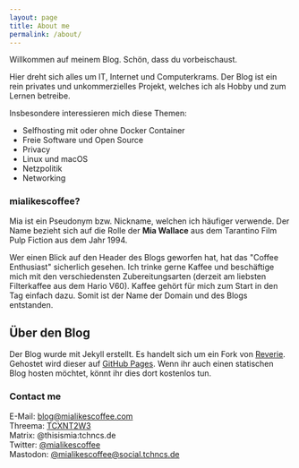 ```yaml
---
layout: page
title: About me
permalink: /about/
---
```


Willkommen auf meinem Blog. Schön, dass du vorbeischaust.

Hier dreht sich alles um IT, Internet und Computerkrams. Der Blog ist ein rein privates und unkommerzielles Projekt, welches ich als Hobby und zum Lernen betreibe.

Insbesondere interessieren mich diese Themen:

* Selfhosting mit oder ohne Docker Container
* Freie Software und Open Source
* Privacy
* Linux und macOS
* Netzpolitik
* Networking


### mialikescoffee?

Mia ist ein Pseudonym bzw. Nickname, welchen ich häufiger verwende.
Der Name bezieht sich auf die Rolle der **Mia Wallace** aus dem Tarantino Film Pulp Fiction aus dem Jahr 1994. 

Wer einen Blick auf den Header des Blogs geworfen hat, hat das "Coffee Enthusiast" sicherlich gesehen. Ich trinke gerne Kaffee und beschäftige mich mit den verschiedensten Zubereitungsarten (derzeit am liebsten Filterkaffee aus dem Hario V60). Kaffee gehört für mich zum Start in den Tag einfach dazu. Somit ist der Name der Domain und des Blogs entstanden.


## Über den Blog

Der Blog wurde mit Jekyll erstellt. Es handelt sich um ein Fork von [Reverie](https://github.com/amitmerchant1990/reverie). 
Gehostet wird dieser auf [GitHub Pages](https://pages.github.com/). Wenn ihr auch einen statischen Blog hosten möchtet, könnt ihr dies dort kostenlos tun.


### Contact me

E-Mail: [blog@mialikescoffee.com](mailto:blog@mialikescoffee.com)  
Threema: [TCXNT2W3](https://threema.id/TCXNT2W3)  
Matrix: @thisismia:tchncs.de  
Twitter: [@mialikescoffee](https://twitter.com/mialikescoffee)   
Mastodon: [@mialikescoffee@social.tchncs.de](https://social.tchncs.de/@mialikescoffee)